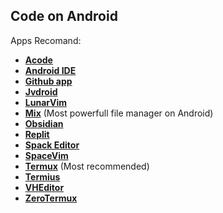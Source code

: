 ## Code on Android

Apps Recomand:

- [**Acode** ](https://github.com/deadlyjack/Acode)
- [**Android IDE**](https://github.com/AndroidIDEOfficial/AndroidIDE)
- [**Github app**](https://github.com/mobile)
- [**Jvdroid**](https://play.google.com/store/apps/details?id=ru.iiec.jvdroid&gl=US)
- [**LunarVim**](https://www.lunarvim.org/)
- [**Mix**](https://mixplorer.com/) (Most powerfull file manager on Android)
- [**Obsidian**](https://obsidian.md/)
- [**Replit**](https://replit.com/)
- [**Spack Editor**](https://spck.io/)
- [**SpaceVim**](https://github.com/SpaceVim/SpaceVim)
- [**Termux**](https://github.com/termux) (Most recommended)
- [**Termius**](https://www.termius.com/)
- [**VHEditor**](https://github.com/vhqtvn/VHEditor-Android)
- [**ZeroTermux**](https://github.com/hanxinhao000/ZeroTermux)




